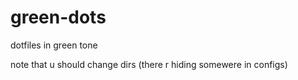 # green-dots
dotfiles in green tone

note that u should change dirs (there r hiding somewere in configs)
